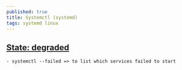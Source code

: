 ```yaml
---
published: true
title: Systemctl (systemd)
tags: systemd linux
---
```

## [State: degraded](https://unix.stackexchange.com/questions/447561/systemctl-status-shows-state-degraded)
	- systemctl --failed => to list which services failed to start

